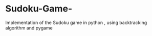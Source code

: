 # Sudoku-Game-
Implementation of the Sudoku game in python , using backtracking algorithm and pygame

